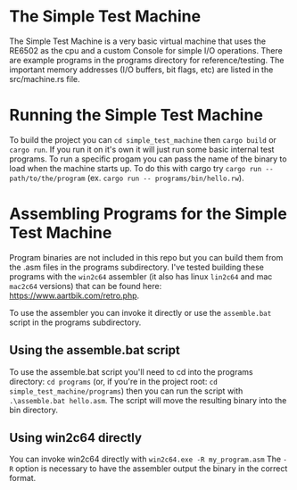 
# The Simple Test Machine
The Simple Test Machine is a very basic virtual machine that uses the RE6502 as the cpu and a custom Console for simple I/O operations. There are example programs in the programs directory for reference/testing. The important memory addresses (I/O buffers, bit flags, etc) are listed in the src/machine.rs file.

# Running the Simple Test Machine
To build the project you can `cd simple_test_machine` then `cargo build` or `cargo run`. If you run it on it's own it will just run some basic internal test programs. To run a specific progam you can pass the name of the binary to load when the machine starts up. To do this with cargo try `cargo run -- path/to/the/program` (ex. `cargo run -- programs/bin/hello.rw`).

# Assembling Programs for the Simple Test Machine
Program binaries are not included in this repo but you can build them from the .asm files in the programs subdirectory. I've tested building these programs with the `win2c64` assembler (it also has linux `lin2c64` and mac `mac2c64` versions) that can be found here: https://www.aartbik.com/retro.php. 

To use the assembler you can invoke it directly or use the `assemble.bat` script in the programs subdirectory. 

## Using the assemble.bat script
To use the assemble.bat script you'll need to cd into the programs directory: `cd programs` (or, if you're in the project root: `cd simple_test_machine/programs`) then you can run the script with `.\assemble.bat hello.asm`. The script will move the resulting binary into the bin directory.

## Using win2c64 directly
You can invoke win2c64 directly with `win2c64.exe -R my_program.asm` The `-R` option is necessary to have the assembler output the binary in the correct format.

